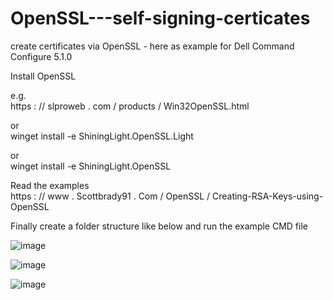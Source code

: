 # OpenSSL---self-signing-certicates
create certificates via OpenSSL - here as example for Dell Command Configure 5.1.0 

Install OpenSSL

e.g.   
        https : // slproweb . com / products / Win32OpenSSL.html  

or     
         winget install -e ShiningLight.OpenSSL.Light
         
or     
          winget install -e ShiningLight.OpenSSL


Read the examples   
        https : // www . Scottbrady91 . Com / OpenSSL / Creating-RSA-Keys-using-OpenSSL


Finally create a folder structure like below and run the example CMD file

![image](https://github.com/user-attachments/assets/1375cd2e-a33d-4326-94b9-d1e7b89fbace)

![image](https://github.com/user-attachments/assets/1571fc96-e78e-4b0b-8c7c-bb8c9be1bfaa)


![image](https://github.com/user-attachments/assets/291af9f1-265c-4730-bdf1-e097b018e4ab)
